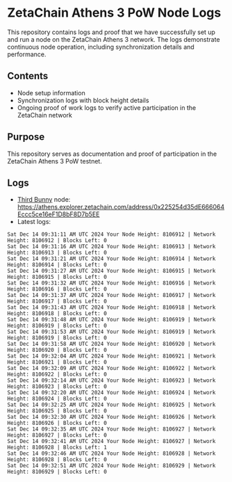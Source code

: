 # ZetaChain Athens 3 PoW Node Logs
This repository contains logs and proof that we have successfully set up and run a node on the ZetaChain Athens 3 network. The logs demonstrate continuous node operation, including synchronization details and performance.

## Contents
- Node setup information
- Synchronization logs with block height details
- Ongoing proof of work logs to verify active participation in the ZetaChain network

## Purpose
This repository serves as documentation and proof of participation in the ZetaChain Athens 3 PoW testnet.

## Logs

- [Third Bunny](https://thirdbunny.xyz/) node: https://athens.explorer.zetachain.com/address/0x225254d35dE666064Eccc5ce16eF1D8bF8D7b5EE
- Latest logs:
```
Sat Dec 14 09:31:11 AM UTC 2024 Your Node Height: 8106912 | Network Height: 8106912 | Blocks Left: 0
Sat Dec 14 09:31:16 AM UTC 2024 Your Node Height: 8106913 | Network Height: 8106913 | Blocks Left: 0
Sat Dec 14 09:31:21 AM UTC 2024 Your Node Height: 8106914 | Network Height: 8106914 | Blocks Left: 0
Sat Dec 14 09:31:27 AM UTC 2024 Your Node Height: 8106915 | Network Height: 8106915 | Blocks Left: 0
Sat Dec 14 09:31:32 AM UTC 2024 Your Node Height: 8106916 | Network Height: 8106916 | Blocks Left: 0
Sat Dec 14 09:31:37 AM UTC 2024 Your Node Height: 8106917 | Network Height: 8106917 | Blocks Left: 0
Sat Dec 14 09:31:43 AM UTC 2024 Your Node Height: 8106918 | Network Height: 8106918 | Blocks Left: 0
Sat Dec 14 09:31:48 AM UTC 2024 Your Node Height: 8106919 | Network Height: 8106919 | Blocks Left: 0
Sat Dec 14 09:31:53 AM UTC 2024 Your Node Height: 8106919 | Network Height: 8106919 | Blocks Left: 0
Sat Dec 14 09:31:58 AM UTC 2024 Your Node Height: 8106920 | Network Height: 8106920 | Blocks Left: 0
Sat Dec 14 09:32:04 AM UTC 2024 Your Node Height: 8106921 | Network Height: 8106921 | Blocks Left: 0
Sat Dec 14 09:32:09 AM UTC 2024 Your Node Height: 8106922 | Network Height: 8106922 | Blocks Left: 0
Sat Dec 14 09:32:14 AM UTC 2024 Your Node Height: 8106923 | Network Height: 8106923 | Blocks Left: 0
Sat Dec 14 09:32:20 AM UTC 2024 Your Node Height: 8106924 | Network Height: 8106924 | Blocks Left: 0
Sat Dec 14 09:32:25 AM UTC 2024 Your Node Height: 8106925 | Network Height: 8106925 | Blocks Left: 0
Sat Dec 14 09:32:30 AM UTC 2024 Your Node Height: 8106926 | Network Height: 8106926 | Blocks Left: 0
Sat Dec 14 09:32:35 AM UTC 2024 Your Node Height: 8106927 | Network Height: 8106927 | Blocks Left: 0
Sat Dec 14 09:32:41 AM UTC 2024 Your Node Height: 8106927 | Network Height: 8106928 | Blocks Left: 1
Sat Dec 14 09:32:46 AM UTC 2024 Your Node Height: 8106928 | Network Height: 8106928 | Blocks Left: 0
Sat Dec 14 09:32:51 AM UTC 2024 Your Node Height: 8106929 | Network Height: 8106929 | Blocks Left: 0
```

